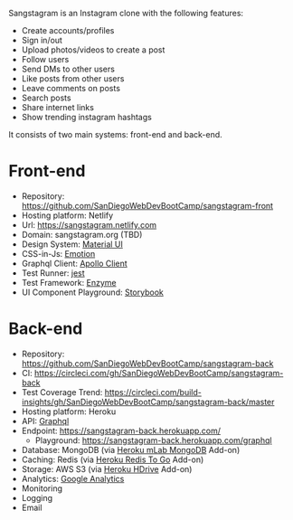 Sangstagram is an Instagram clone with the following features:

* Create accounts/profiles
* Sign in/out
* Upload photos/videos to create a post
* Follow users
* Send DMs to other users
* Like posts from other users
* Leave comments on posts
* Search posts
* Share internet links
* Show trending instagram hashtags

It consists of two main systems: front-end and back-end.

# Front-end

* Repository: https://github.com/SanDiegoWebDevBootCamp/sangstagram-front
* Hosting platform: Netlify
* Url: https://sangstagram.netlify.com
* Domain: sangstagram.org (TBD)
* Design System: [Material UI](https://material-ui.com/)
* CSS-in-Js: [Emotion](https://emotion.sh/docs/introduction)
* Graphql Client: [Apollo Client](https://www.apollographql.com/docs/react/)
* Test Runner: [jest](https://jestjs.io/docs/en/getting-started)
* Test Framework: [Enzyme](https://airbnb.io/enzyme/)
* UI Component Playground: [Storybook](https://storybook.js.org/docs/basics/introduction/)

# Back-end

* Repository: https://github.com/SanDiegoWebDevBootCamp/sangstagram-back
* CI: https://circleci.com/gh/SanDiegoWebDevBootCamp/sangstagram-back
* Test Coverage Trend: https://circleci.com/build-insights/gh/SanDiegoWebDevBootCamp/sangstagram-back/master
* Hosting platform: Heroku
* API: [Graphql](https://www.apollographql.com/docs/apollo-server/)
* Endpoint: https://sangstagram-back.herokuapp.com/
  * Playground: https://sangstagram-back.herokuapp.com/graphql
* Database: MongoDB (via [Heroku mLab MongoDB](https://elements.heroku.com/addons/mongolab) Add-on)
* Caching: Redis (via [Heroku Redis To Go](https://elements.heroku.com/addons/redistogo) Add-on)
* Storage: AWS S3 (via [Heroku HDrive](https://elements.heroku.com/addons/hdrive) Add-on)
* Analytics: [Google Analytics](https://marketingplatform.google.com/about/analytics/)
* Monitoring
* Logging
* Email
